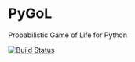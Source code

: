# PyGoL
Probabilistic Game of Life for Python

[![Build Status](https://travis-ci.org/spartankel/PyGoL.svg?branch=master)](https://travis-ci.org/spartankel/PyGoL)
